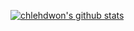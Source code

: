  [![chlehdwon's github stats](https://github-readme-stats.vercel.app/api?username=chlehdwon&show_icons=true&theme=tokyonight)](https://github.com/anuraghazra/github-readme-stats)
